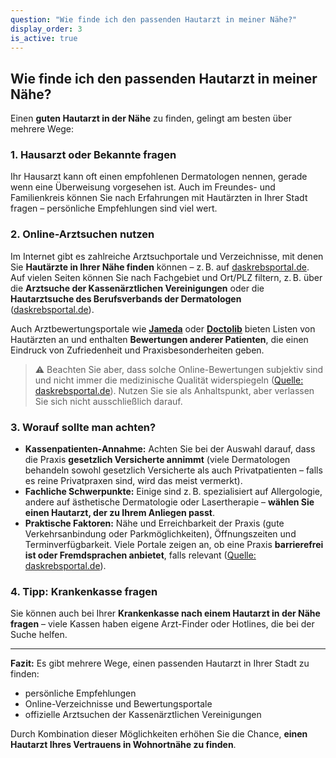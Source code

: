 ```yaml
---
question: "Wie finde ich den passenden Hautarzt in meiner Nähe?"
display_order: 3
is_active: true
---
```


## Wie finde ich den passenden Hautarzt in meiner Nähe?

Einen **guten Hautarzt in der Nähe** zu finden, gelingt am besten über mehrere Wege:

### 1. Hausarzt oder Bekannte fragen  
Ihr Hausarzt kann oft einen empfohlenen Dermatologen nennen, gerade wenn eine Überweisung vorgesehen ist. Auch im Freundes- und Familienkreis können Sie nach Erfahrungen mit Hautärzten in Ihrer Stadt fragen – persönliche Empfehlungen sind viel wert.

### 2. Online-Arztsuchen nutzen  
Im Internet gibt es zahlreiche Arztsuchportale und Verzeichnisse, mit denen Sie **Hautärzte in Ihrer Nähe finden** können – z. B. auf [daskrebsportal.de](https://www.daskrebsportal.de).  
Auf vielen Seiten können Sie nach Fachgebiet und Ort/PLZ filtern, z. B. über die **Arztsuche der Kassenärztlichen Vereinigungen** oder die **Hautarztsuche des Berufsverbands der Dermatologen** ([daskrebsportal.de](https://www.daskrebsportal.de)).

Auch Arztbewertungsportale wie **[Jameda](https://www.jameda.de)** oder **[Doctolib](https://www.doctolib.de)** bieten Listen von Hautärzten an und enthalten **Bewertungen anderer Patienten**, die einen Eindruck von Zufriedenheit und Praxisbesonderheiten geben.  
> ⚠️ Beachten Sie aber, dass solche Online-Bewertungen subjektiv sind und nicht immer die medizinische Qualität widerspiegeln ([Quelle: daskrebsportal.de](https://www.daskrebsportal.de)). Nutzen Sie sie als Anhaltspunkt, aber verlassen Sie sich nicht ausschließlich darauf.

### 3. Worauf sollte man achten?  
- **Kassenpatienten-Annahme:** Achten Sie bei der Auswahl darauf, dass die Praxis **gesetzlich Versicherte annimmt** (viele Dermatologen behandeln sowohl gesetzlich Versicherte als auch Privatpatienten – falls es reine Privatpraxen sind, wird das meist vermerkt).  
- **Fachliche Schwerpunkte:** Einige sind z. B. spezialisiert auf Allergologie, andere auf ästhetische Dermatologie oder Lasertherapie – **wählen Sie einen Hautarzt, der zu Ihrem Anliegen passt**.  
- **Praktische Faktoren:** Nähe und Erreichbarkeit der Praxis (gute Verkehrsanbindung oder Parkmöglichkeiten), Öffnungszeiten und Terminverfügbarkeit. Viele Portale zeigen an, ob eine Praxis **barrierefrei ist oder Fremdsprachen anbietet**, falls relevant ([Quelle: daskrebsportal.de](https://www.daskrebsportal.de)).

### 4. Tipp: Krankenkasse fragen  
Sie können auch bei Ihrer **Krankenkasse nach einem Hautarzt in der Nähe fragen** – viele Kassen haben eigene Arzt-Finder oder Hotlines, die bei der Suche helfen.

---

**Fazit:** Es gibt mehrere Wege, einen passenden Hautarzt in Ihrer Stadt zu finden:  
- persönliche Empfehlungen  
- Online-Verzeichnisse und Bewertungsportale  
- offizielle Arztsuchen der Kassenärztlichen Vereinigungen  

Durch Kombination dieser Möglichkeiten erhöhen Sie die Chance, **einen Hautarzt Ihres Vertrauens in Wohnortnähe zu finden**.


